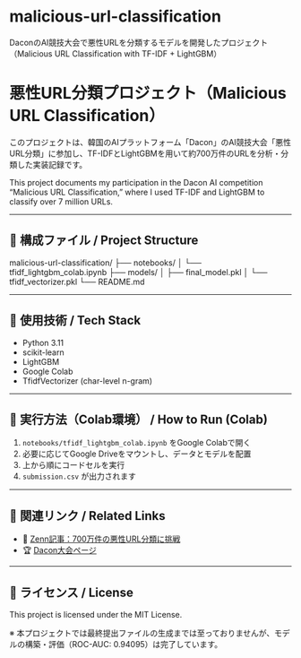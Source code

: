 # malicious-url-classification
DaconのAI競技大会で悪性URLを分類するモデルを開発したプロジェクト（Malicious URL Classification with TF-IDF + LightGBM）

# 悪性URL分類プロジェクト（Malicious URL Classification）

このプロジェクトは、韓国のAIプラットフォーム「Dacon」のAI競技大会「悪性URL分類」に参加し、TF-IDFとLightGBMを用いて約700万件のURLを分析・分類した実装記録です。

This project documents my participation in the Dacon AI competition “Malicious URL Classification,” where I used TF-IDF and LightGBM to classify over 7 million URLs.

---

## 📂 構成ファイル / Project Structure

malicious-url-classification/
├── notebooks/
│   └── tfidf_lightgbm_colab.ipynb
├── models/
│   ├── final_model.pkl
│   └── tfidf_vectorizer.pkl
└── README.md

---

## 🚀 使用技術 / Tech Stack

- Python 3.11
- scikit-learn
- LightGBM
- Google Colab
- TfidfVectorizer (char-level n-gram)

---

## 📝 実行方法（Colab環境） / How to Run (Colab)

1. `notebooks/tfidf_lightgbm_colab.ipynb` をGoogle Colabで開く
2. 必要に応じてGoogle Driveをマウントし、データとモデルを配置
3. 上から順にコードセルを実行
4. `submission.csv` が出力されます

---

## 🔗 関連リンク / Related Links

- 📘 [Zenn記事：700万件の悪性URL分類に挑戦](https://zenn.dev/your-article-url)
- 🏆 [Dacon大会ページ](https://dacon.io/competitions/official/236233/overview/description)

---

## 📌 ライセンス / License

This project is licensed under the MIT License.

※ 本プロジェクトでは最終提出ファイルの生成までは至っておりませんが、モデルの構築・評価（ROC-AUC: 0.94095）は完了しています。

